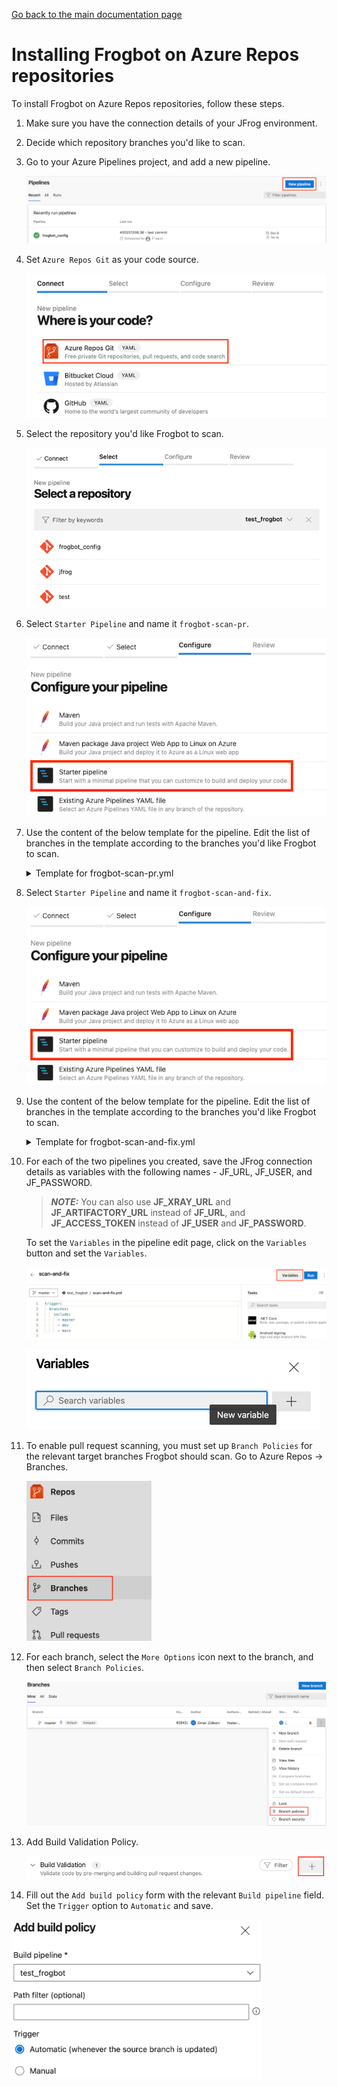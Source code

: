 [Go back to the main documentation page](../README.md)

# Installing Frogbot on Azure Repos repositories

To install Frogbot on Azure Repos repositories, follow these steps.

1. Make sure you have the connection details of your JFrog environment.

2. Decide which repository branches you'd like to scan.

3. Go to your Azure Pipelines project, and add a new pipeline.

   ![azure-new-pipeline.png](../images/azure-new-pipeline.png)

4. Set `Azure Repos Git` as your code source.

   ![azure-set-code-source.png.png](../images/azure-set-code-source.png)

5. Select the repository you'd like Frogbot to scan.

   ![azure-select-repo-to-test.png](../images/azure-select-repo-to-test.png)

6. Select `Starter Pipeline` and name it `frogbot-scan-pr`.

   ![azure-starter-pipeline.png](../images/azure-starter-pipeline.png)

7. Use the content of the below template for the pipeline. Edit the list of branches in the template according to the branches you'd like Frogbot to scan.

    <details>
      <summary>Template for frogbot-scan-pr.yml</summary>

    ```yml
    # Select on which branches to trigger the pipeline
    trigger:
      branches:
        include:
          - master
             - dev
             - main
    
    pool:
       vmImage: ubuntu-latest
    
    jobs:
       - job:
         condition: and(succeeded(), eq(variables['Build.Reason'], 'PullRequest'))
         displayName: "Frogbot Scan Pull Request"
         steps:
            - task: CmdLine@2
              displayName: 'Download and Run Frogbot'
              env:
                 # [Mandatory]
                 # Azure Repos personal access token with Code -> Read & Write permissions
                 JF_GIT_TOKEN: $(USER_TOKEN)
    
                 # [Mandatory only for projects which use npm, yarn 2, NuGet and .NET to download their dependencies]
                 # The command that installs the project dependencies (e.g "npm i", "nuget restore" or "dotnet restore")
                 JF_INSTALL_DEPS_CMD: ""
    
                 # [Mandatory]
                 # JFrog platform URL (This functionality requires version 3.29.0 or above of Xray)
                 JF_URL: $(JF_URL)
    
                 # [Mandatory if JF_ACCESS_TOKEN is not provided]
                 # JFrog user and password with 'read' permissions for Xray
                 JF_USER: $(JF_USER)
                 JF_PASSWORD: $(JF_PASSWORD)
    
                 # [Mandatory if JF_USER and JF_PASSWORD are not provided]
                 # JFrog access token with 'read' permissions for Xray
                 # JF_ACCESS_TOKEN: $(JF_ACCESS_TOKEN)
    
                 # [Optional, default: "."]
                 # Relative path to the project in the git repository
                 # JF_WORKING_DIR: path/to/project/dir
    
                 # [Optional]
                 # Xray Watches. Learn more about them here: https://www.jfrog.com/confluence/display/JFROG/Configuring+Xray+Watches
                 # JF_WATCHES: <watch-1>,<watch-2>...<watch-n>
    
                 # [Optional]
                 # JFrog project. Learn more about it here: https://www.jfrog.com/confluence/display/JFROG/Projects
                 # JF_PROJECT: <project-key>
    
                 # [Optional, default: "FALSE"]
                 # Displays all existing vulnerabilities, including the ones that were added by the pull request.
                 # JF_INCLUDE_ALL_VULNERABILITIES: "TRUE"
    
                 # [Optional, default: "TRUE"]
                 # Fails the Frogbot task if any security issue is found.
                 # JF_FAIL: "FALSE"
    
                 # Predefined Azure Pipelines variables. There's no need to set them.
                 JF_GIT_PULL_REQUEST_ID: $(System.PullRequest.PullRequestId)
                 JF_GIT_PROJECT: $(System.TeamProject)
                 JF_GIT_REPO: $(Build.Repository.Name)
                 JF_GIT_API_ENDPOINT: $(System.CollectionUri)
                 JF_GIT_BASE_BRANCH: $(System.PullRequest.TargetBranch)
                 JF_GIT_OWNER: $(System.TeamProject)
                 JF_GIT_PROVIDER: 'azureRepos'
    
              inputs:
                script: |
                  curl -fLg "https://releases.jfrog.io/artifactory/frogbot/v2/[RELEASE]/getFrogbot.sh" | sh
                  ./frogbot spr
    ```

   Edit the yaml of the pipeline you created, and set the relevant branches to be scanned, as well as the remaining mandatory `Variables`.

    </details>

8. Select `Starter Pipeline` and name it `frogbot-scan-and-fix`.

   ![azure-starter-pipeline.png](../images/azure-starter-pipeline.png)

9. Use the content of the below template for the pipeline. Edit the list of branches in the template according to the branches you'd like Frogbot to scan.

    <details>
      <summary>Template for frogbot-scan-and-fix.yml</summary>

    ```yaml
    # Select on which branches to trigger the pipeline
    trigger:
      branches:
        include:
          - master
             - dev
             - main
    
    pr: none
    
    pool:
       vmImage: ubuntu-latest
    
    jobs:
       - job:
         displayName: "Frogbot Scan and Fix"
         condition: and(succeeded(), eq(variables['Build.Reason'], 'IndividualCI'))
         steps:
            - task: CmdLine@2
              displayName: 'Download and Run Frogbot'
              env:
                 # [Mandatory]
                 # Azure Repos personal access token with Code -> Read & Write permissions
                 JF_GIT_TOKEN: $(USER_TOKEN)
    
                 # [Mandatory only for projects which use npm, yarn 2, NuGet and .NET to download their dependencies]
                 # The command that installs the project dependencies (e.g "npm i", "nuget restore" or "dotnet restore")
                 JF_INSTALL_DEPS_CMD: ""
    
                 # [Mandatory]
                 # JFrog platform URL (This functionality requires version 3.29.0 or above of Xray)
                 JF_URL: $(JF_URL)
    
                 # [Mandatory if JF_ACCESS_TOKEN is not provided]
                 # JFrog user and password with 'read' permissions for Xray
                 JF_USER: $(JF_USER)
                 JF_PASSWORD: $(JF_PASSWORD)
    
                 # [Mandatory if JF_USER and JF_PASSWORD are not provided]
                 # JFrog access token with 'read' permissions for Xray
                 # JF_ACCESS_TOKEN: $(JF_ACCESS_TOKEN)
    
                 # [Optional, default: "."]
                 # Relative path to the project in the git repository
                 # JF_WORKING_DIR: path/to/project/dir
    
                 # [Optional]
                 # Xray Watches. Learn more about them here: https://www.jfrog.com/confluence/display/JFROG/Configuring+Xray+Watches
                 # JF_WATCHES: <watch-1>,<watch-2>...<watch-n>
    
                 # [Optional]
                 # JFrog project. Learn more about it here: https://www.jfrog.com/confluence/display/JFROG/Projects
                 # JF_PROJECT: <project-key>
    
                 # [Optional, default: "FALSE"]
                 # Displays all existing vulnerabilities, including the ones that were added by the pull request.
                 # JF_INCLUDE_ALL_VULNERABILITIES: "TRUE"
    
                 # [Optional, default: "TRUE"]
                 # Fails the Frogbot task if any security issue is found.
                 # JF_FAIL: "FALSE"
    
                 # Predefined Azure Pipelines variables. There's no need to set them.
                 JF_GIT_PROJECT: $(System.TeamProject)
                 JF_GIT_REPO: $(Build.Repository.Name)
                 JF_GIT_API_ENDPOINT: $(System.CollectionUri)
                 JF_GIT_BASE_BRANCH: $(Build.SourceBranchName)
                 JF_GIT_OWNER: $(System.TeamProject)
                 JF_GIT_PROVIDER: 'azureRepos'
    
              inputs:
                 script: |
                    curl -fLg "https://releases.jfrog.io/artifactory/frogbot/v2/[RELEASE]/getFrogbot.sh" | sh
                    ./frogbot cfpr
    ```

   Edit the yaml of the pipeline you created, and set the relevant branches to be scanned, as well as the remaining mandatory `Variables`.
    </details>

10. For each of the two pipelines you created, save the JFrog connection details as variables with the following names - JF_URL, JF_USER, and JF_PASSWORD.

    > **_NOTE:_** You can also use **JF_XRAY_URL** and **JF_ARTIFACTORY_URL** instead of **JF_URL**, and **JF_ACCESS_TOKEN**
    > instead of **JF_USER** and **JF_PASSWORD**.

    To set the `Variables` in the pipeline edit page, click on the `Variables` button and set the `Variables`.

    ![variables_button.png](../images/azure-variables-button.png)

    ![img_1.png](../images/azure-new-variable.png)

11. To enable pull request scanning, you must set up `Branch Policies` for the relevant target branches Frogbot should scan. Go to Azure Repos -> Branches.

    <img src="../images/azure-branches.png" alt="azure-branches.png" width="200"/>

12. For each branch, select the `More Options` icon next to the branch, and then select `Branch Policies`.

    <img src="../images/azure-branch-policies.png" alt="azure-branch-policies.png" width="800"/>

13. Add Build Validation Policy.

    ![azure-build-validation.png](../images/azure-build-validation.png)

14. Fill out the `Add build policy` form with the relevant `Build pipeline` field. Set the `Trigger` option to `Automatic` and save.

   <img src="../images/azure-build-policy.png" alt="azure-build-policy.png" width="400"/>
